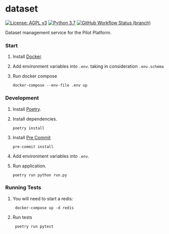 # dataset

[![License: AGPL v3](https://img.shields.io/badge/License-AGPL_v3-blue.svg?style=for-the-badge)](https://www.gnu.org/licenses/agpl-3.0)
[![Python 3.7](https://img.shields.io/badge/python-3.7-green?style=for-the-badge)](https://www.python.org/)
[![GitHub Workflow Status (branch)](https://img.shields.io/github/workflow/status/pilotdataplatform/dataset/ci/develop?style=for-the-badge)](https://github.com/PilotDataPlatform/dataset/actions/workflows/ci.yml)


Dataset management service for the Pilot Platform.

### Start

1. Install [Docker](https://www.docker.com/get-started/).

2. Add environment variables into `.env`. taking in consideration `.env.schema`

2. Run docker compose

       docker-compose --env-file .env up

### Development

1. Install [Poetry](https://python-poetry.org/docs/#installation).

2. Install dependencies.

       poetry install

3. Install [Pre Commit](https://pre-commit.com/#installation)

       pre-commit install

3. Add environment variables into `.env`.
4. Run application.

       poetry run python run.py

### Running Tests

1. You will need to start a redis:

        docker-compose up -d redis

2. Run tests

        poetry run pytest
